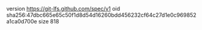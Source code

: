 version https://git-lfs.github.com/spec/v1
oid sha256:47dbc665e65c50f1d8d54d16260bdd456232cf64c27d1e0c969852a1ca0d700e
size 818
